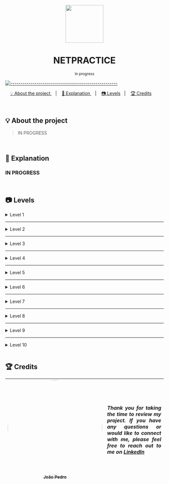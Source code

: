 <p align="center">
<a href="https://github.com/jpedr0c/42_netpractice">
<img src="https://github.com/jpedr0c/42_netpractice/blob/main/images/netpratice.png?raw=true" height="120" width="120">
</a>
</p>
<h1 align=center>
  <strong> NETPRACTICE </strong>
</h1>

<p align="center">
  <sub> In progress
  <sub>
</p>


[![-----------------------------------------------------](https://raw.githubusercontent.com/andreasbm/readme/master/assets/lines/rainbow.png)](#table-of-contents)

<p align="center">
  <a href="#About"> 💡 About the project </a>&nbsp;&nbsp;&nbsp;|&nbsp;&nbsp;&nbsp;
  <a href="#Explanation"> 📝 Explanation </a>&nbsp;&nbsp;&nbsp;|&nbsp;&nbsp;&nbsp;
  <a href="#Levels"> 📷 Levels</a>&nbsp;&nbsp;&nbsp;|&nbsp;&nbsp;&nbsp;
  <a href="#Credits"> 🏆 Credits</a>&nbsp;&nbsp;&nbsp;&nbsp;&nbsp;&nbsp;
</p>

<br/>

<a id="About"></a>
## 💡 About the project
> IN PROGRESS

<br/>

<a id="Explanation"></a>
## 📝 Explanation

<h3>IN PROGRESS</h3>

<br/>

<a id="Levels"></a>
## 📷 Levels

<details>
<summary>Level 1</summary>
<br/>
<img src="https://github.com/jpedr0c/42_netpractice/blob/main/images/level1.png?raw=true" alt="level1">
<br/>
</details>

---

<details>
<summary>Level 2</summary>
<br/>
<img src="https://github.com/jpedr0c/42_netpractice/blob/main/images/level2.png?raw=true" alt="level2">
<br/>
</details>

---

<details>
<summary>Level 3</summary>
<br/>
<img src="https://github.com/jpedr0c/42_netpractice/blob/main/images/level3.png?raw=true" alt="level3">
<br/>
</details>

---

<details>
<summary>Level 4</summary>
<br/>
<img src="https://github.com/jpedr0c/42_netpractice/blob/main/images/level4.png?raw=true" alt="level4">
<br/>
</details>

---

<details>
<summary>Level 5</summary>
<br/>
<img src="https://github.com/jpedr0c/42_netpractice/blob/main/images/level5.png?raw=true" alt="level5">
<br/>
</details>

---

<details>
<summary>Level 6</summary>
<br/>
<img src="https://github.com/jpedr0c/42_netpractice/blob/main/images/level6.png?raw=true" alt="level6">
<br/>
</details>

---

<details>
<summary>Level 7</summary>
<br/>
<img src="https://github.com/jpedr0c/42_netpractice/blob/main/images/level7.png?raw=true" alt="level7">
<br/>
</details>

---

<details>
<summary>Level 8</summary>
<br/>
<img src="https://github.com/jpedr0c/42_netpractice/blob/main/images/level8.png?raw=true" alt="level8">
<br/>
</details>

---

<details>
<summary>Level 9</summary>
<br/>
<img src="https://github.com/jpedr0c/42_netpractice/blob/main/images/level9.png?raw=true" alt="level9">
<br/>
</details>

---

<details>
<summary>Level 10</summary>
<br/>
<img src="https://github.com/jpedr0c/42_netpractice/blob/main/images/level10.png?raw=true" alt="level10">
<br/>
</details>

<br/>

<a id="Credits"></a>
## 🏆 Credits
<div>
  
| [<img src="https://avatars.githubusercontent.com/u/78514252?v=4" width="300" style="border-radius:50%"><br><sub> João Pedro </sub>](https://www.linkedin.com/in/jpedroc) | <p align="justify">***Thank you for taking the time to review my project. If you have any questions or would like to connect with me, please feel free to reach out to me on [LinkedIn](https://www.linkedin.com/in/jpedroc)***</p> | 
|---|---|
  
</div>
